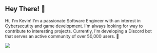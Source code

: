 ## Hey There! 👋
Hi, I'm Kevin! I'm a passionate Software Engineer with an interest in Cybersecutity and game development. I'm always looking for way to contribute to interesting projects. Currently, I'm developing a Discord bot that serves an active community of over 50,000 users. 🚀

<img src="https://skillicons.dev/icons?i=go,js,grafana,terraform,vim,docker,git,github,ubuntu,godot&perline=15">

